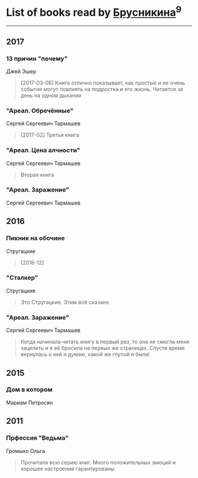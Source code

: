 # List of books read by [Брусникина](http://vk.com/id374307269)<sup>9</sup>
---

## 2017

### 13 причин "почему"
Джей Эшер
> [2017-03-06] Книга отлично показывает, как простые и не очень события могут повлиять на подростка и его жизнь. Читается за день на одном дыхании


### "Ареал. Обречённые"
Сергей Сергеевич Тармашев
> [2017-02] Третья книга


### "Ареал. Цена алчности"
Сергей Сергеевич Тармашев
> Вторая книга


### "Ареал. Заражение"
Сергей Сергеевич Тармашев



## 2016

### Пикник на обочине
Стругацкие
> [2016-12] 


### "Сталкер"
Стругацкие
> Это Стругацкие. Этим всё сказано


### "Ареал. Заражение"
Сергей Сергеевич Тармашев
> Когда начинала читать книгу в первый раз, то она не смогла меня зацепить и я её бросила на первых же страницах. Спустя время вернулась к ней и думаю, какой же глупой я была!



## 2015

### Дом в котором
Мариам Петросян



## 2011

### Прфессия "Ведьма"
Громыко Ольга
> Прочитала всю серию книг. Много положительных эмоций и хорошее настроение гарантированы



